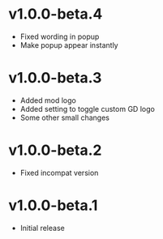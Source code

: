 # v1.0.0-beta.4

- Fixed wording in popup
- Make popup appear instantly

# v1.0.0-beta.3

- Added mod logo
- Added setting to toggle custom GD logo
- Some other small changes

# v1.0.0-beta.2

- Fixed incompat version

# v1.0.0-beta.1

- Initial release
